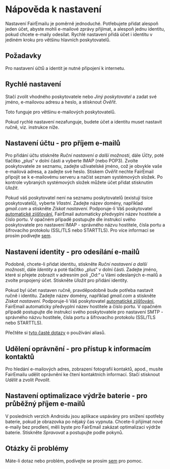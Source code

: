 # Nápověda k nastavení

Nastavení FairEmailu je poměrně jednoduché. Potřebujete přidat alespoň jeden účet, abyste mohli e-mailové zprávy přijímat, a alespoň jednu identitu, pokud chcete e-maily odesílat. Rychlé nastavení přidá účet i identitu v jediném kroku pro většinu hlavních poskytovatelů.

## Požadavky

Pro nastavení účtů a identit je nutné připojení k internetu.

## Rychlé nastavení

Stačí zvolit vhodného poskytovatele nebo *Jiný poskytovatel* a zadat své jméno, e-mailovou adresu a heslo, a stisknout *Ověřit*.

Toto funguje pro většinu e-mailových poskytovatelů.

Pokud rychlé nastavení nezafunguje, budete účet a identitu muset nastavit ručně, viz. instrukce níže.

## Nastavení účtu - pro příjem e-mailů

Pro přidání účtu stiskněte *Ruční nastavení a další možnosti*, dále *Účty*, poté tlačítko „plus“ v dolní části a vyberte IMAP (nebo POP3). Zvolte poskytovatele ze seznamu, zadejte uživatelské jméno, což je obvykle vaše e-mailová adresa, a zadejte své heslo. Stiskem *Ověřit* nechte FairEmail připojit se k e-mailovému serveru a načíst seznam systémových složek. Po kontrole vybraných systémových složek můžete účet přidat stisknutím *Uložit*.

Pokud váš poskytovatel není na seznamu poskytovatelů (existují tisíce poskytovatelů), vyberte *Vlastní*. Zadejte název domény, například *gmail.com* a stiskněte *Získat nastavení*. Podporuje-li Váš poskytovatel [automatické zjišťování](https://tools.ietf.org/html/rfc6186), FairEmail automaticky předvyplní název hostitele a číslo portu. V opačném případě postupujte dle instrukcí svého poskytovatele pro nastavení IMAP - správného názvu hostitele, čísla portu a šifrovacího protokolu (SSL/TLS nebo STARTTLS). Pro více informací se prosím podívejte [sem](https://github.com/M66B/FairEmail/blob/master/FAQ.md#authorizing-accounts).

## Nastavení identity - pro odesílání e-mailů

Podobně, chcete-li přidat identitu, stiskněte *Ruční nastavení a další možnosti*, dále *Identity* a poté tlačítko „plus“ v dolní části. Zadejte jméno, které si přejete zobrazit v adresním poli „Od:“ u Vámi odeslaných e-mailů a zvolte propojený účet. Stiskněte *Uložit* pro přidání identity.

Pokud byl účet nastaven ručně, pravděpodobně bude potřeba nastavit ručně i identitu. Zadejte název domény, například *gmail.com* a stiskněte *Získat nastavení*. Podporuje-li Váš poskytovatel [automatické zjišťování](https://tools.ietf.org/html/rfc6186), FairEmail automaticky předvyplní název hostitele a číslo portu. V opačném případě postupujte dle instrukcí svého poskytovatele pro nastavení SMTP - správného názvu hostitele, čísla portu a šifrovacího protokolu (SSL/TLS nebo STARTTLS).

Přečtěte si [tyto časté dotazy](https://github.com/M66B/FairEmail/blob/master/FAQ.md#FAQ9) o používání aliasů.

## Udělení oprávnění - pro přístup k informacím kontaktů

Pro hledání e-mailových adres, zobrazení fotografií kontaktů, apod., musíte FairEmailu udělit oprávnění ke čtení kontaktních informací. Stačí stisknout *Udělit* a zvolit *Povolit*.

## Nastavení optimalizace výdrže baterie - pro průběžný příjem e-mailů

V posledních verzích Androidu jsou aplikace uspávány pro snížení spotřeby baterie, pokud je obrazovka po nějaký čas vypnuta. Chcete-li přijímat nové e-maily bez prodlení, měli byste pro FairEmail zakázat optimalizaci výdrže baterie. Stiskněte *Spravovat* a postupujte podle pokynů.

## Otázky či problémy

Máte-li dotaz nebo problém, podívejte se prosím [sem](https://github.com/M66B/FairEmail/blob/master/FAQ.md) pro pomoc.